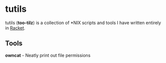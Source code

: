 # tutils

tutils (**too-tilz**) is a collection of *NIX scripts and tools I have written entirely in [Racket](https://racket-lang.org/). 

## Tools

**owncat** - Neatly print out file permissions
